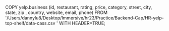 COPY yelp.business (id, restaurant, rating, price, category, street, city, state, zip , country, website, email, phone) FROM '/Users/dannylu8/Desktop/Immersive/hr23/Practice/Backend-Cap/HR-yelp-top-shelf/data-cass.csv ' WITH HEADER=TRUE;

